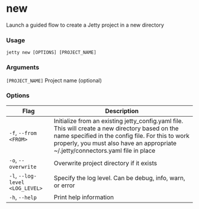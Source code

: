 # new

Launch a guided flow to create a Jetty project in a new directory

### Usage

`jetty new [OPTIONS] [PROJECT_NAME]`

### Arguments

`[PROJECT_NAME]` Project name (optional)

### Options

| Flag                              | Description                                                                                                                                                                                                                              |
| --------------------------------- | ---------------------------------------------------------------------------------------------------------------------------------------------------------------------------------------------------------------------------------------- |
| `-f`, `--from` `<FROM>`           | Initialize from an existing jetty_config.yaml file. This will create a new directory based on the name specified in the config file. For this to work properly, you must also have an appropriate ~/.jetty/connectors.yaml file in place |
| `-o`, `--overwrite`               | Overwrite project directory if it exists                                                                                                                                                                                                 |
| `-l`, `--log-level` `<LOG_LEVEL>` | Specify the log level. Can be debug, info, warn, or error                                                                                                                                                                                |
| `-h`, `--help`                    | Print help information                                                                                                                                                                                                                   |
